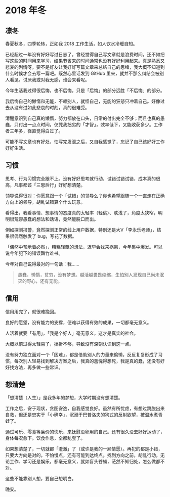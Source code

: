 # 2018 年冬

## 凛冬

春夏秋冬，四季轮转，正如我 2018 工作生活，如人饮水冷暖自知。

已经超过一年没有好好写过日志了。曾经觉得自己写文章就是浪费时间，还不如把写这些的时间用来学习，结果节省来的时间通常也没有好好利用起来。真是熟悉又悲哀的剧情呀。要不是好友让我好好写篇文章来总结自己的思绪，我大概不知道到什么时候才会去写一篇吧。既然心里话发到 GitHub 里来，就并不那么纠结会被别人看见。讨厌我或对我无感，谁会来看呢。

今年生活我过得很后悔，也不后悔，只是「后悔」的部分远胜「不后悔」的部分。

我后悔自己的懒惰和无能，不赖别人，就怪自己，无能的狂怒只冲着自己。好像过去从没有过如此悲哀的时刻，真的很难受。

清醒意识到自己真的懒惰，努力都放在口头，日常的付出完全不够；而且也真的愚蠢，只付出一点点时间，仅凭我拙劣的「才智」，效率低下，又能收获多少。工作者三年多，径直觉得白过了。

可能不写文章也有好处，怕写完发泄之后，又自我感觉了，忘记了自己该好好工作好好生活。

## 习惯

思考、行为习惯完全跟不上。没有好好思考就行动，试错试错试错，成本真的很高，凡事都该「三思后行」好好想清楚。

领导说得很对：你愿意跟一个「试错」的领导么？你也希望跟随一个一直走在正确方向上的领导，胡乱试错算个什么玩意。

看得出，我看事情、想事情的态度真的太轻率（轻佻）、肤浅了，角度太狭窄，明明很荒谬愚蠢的想法和话语，竟然能脱口而出。

例如探测报警，竟然探测正常的线上用户数据，特别还是大V「李永乐老师」，结果很偶然触发了 bug，写花了数据。

「偶然中预示着必然」，糟糕轻飘的想法，迟早会找来祸患，今年集中爆发。可以说今年犯下的错误罄竹难书。

今年对自己说得最对的一句话：我……

> 愚蠢，懒惰，贫穷，没有梦想。越活越畏畏缩缩，生怕别人发现自己尚未泯灭的野心，还有无能。

## 信用

信用用完了，就很难挽回。

良好的愿望，没有能力的支撑，便难以获得有效的成果，一切都毫无意义。

人活着就要「有用」，「我是个好人」毫无意义，这才是真实的社会。

大概以前过得太轻易了，挫折不够，导致没有深刻认识到这一点。

没有努力独立面对一个「困难」，都是借助别人的力量来偷懒，反反复复形成了习惯，每次别人轻易找到解决方案之后，我真的羞愧得想死，我是真的蠢，还没有好好找方法，再多做一些常识。

## 想清楚

「想清楚（人生）」是我多年的梦想，大学时期没有想清楚。

工作之后，安于现状，贪图安逸，自我感觉良好。虽然有所忧虑，有想过跳脱出来自救，但还是忠实于「小确幸」，沉溺于巴普洛夫的狗式的反射欲望，被温水煮青蛙了。

通过可乐、零食等廉价的快乐，来抚慰没卵用的自己。还有很久没去好好运动了，身体每况愈下。饮食作息，全都乱套了。

如果想清楚了，一切就都「澄澈」了（或许是我的一厢情愿）。再犯的都是小错，只要大方向是对的，不怕慢点，还有可能到达终点。找到方向之前，胡乱行动，无论工作、学习还是娱乐，都毫无意义，就如盲头苍蝇，茫然不知归处，怎么做都不对。

这些不能靠别人想，要自己想明白。

晚安。
